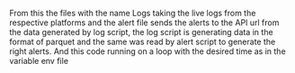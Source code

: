 From this the files with the name Logs taking the live logs from the respective platforms and the alert file sends the alerts to the API url from the data generated by log script, the log script is generating data in the format of parquet and the same was read by alert script to generate the right alerts.
And this code running on a loop with the desired time as in the variable env file
